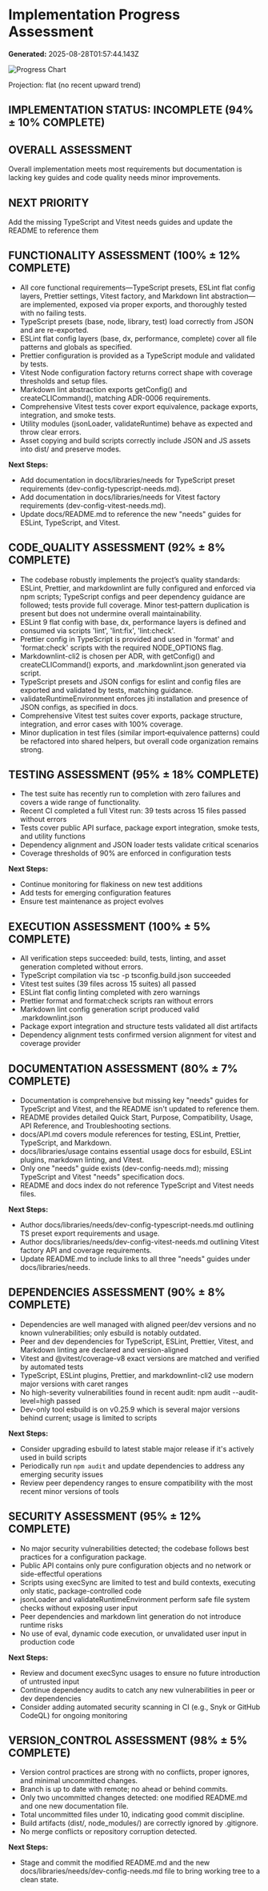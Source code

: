 # Implementation Progress Assessment

**Generated:** 2025-08-28T01:57:44.143Z

![Progress Chart](./progress-chart.png)

Projection: flat (no recent upward trend)

## IMPLEMENTATION STATUS: INCOMPLETE (94% ± 10% COMPLETE)

## OVERALL ASSESSMENT
Overall implementation meets most requirements but documentation is lacking key guides and code quality needs minor improvements.

## NEXT PRIORITY
Add the missing TypeScript and Vitest needs guides and update the README to reference them



## FUNCTIONALITY ASSESSMENT (100% ± 12% COMPLETE)
- All core functional requirements—TypeScript presets, ESLint flat config layers, Prettier settings, Vitest factory, and Markdown lint abstraction—are implemented, exposed via proper exports, and thoroughly tested with no failing tests.
- TypeScript presets (base, node, library, test) load correctly from JSON and are re-exported.
- ESLint flat config layers (base, dx, performance, complete) cover all file patterns and globals as specified.
- Prettier configuration is provided as a TypeScript module and validated by tests.
- Vitest Node configuration factory returns correct shape with coverage thresholds and setup files.
- Markdown lint abstraction exports getConfig() and createCLICommand(), matching ADR-0006 requirements.
- Comprehensive Vitest tests cover export equivalence, package exports, integration, and smoke tests.
- Utility modules (jsonLoader, validateRuntime) behave as expected and throw clear errors.
- Asset copying and build scripts correctly include JSON and JS assets into dist/ and preserve modes.

**Next Steps:**
- Add documentation in docs/libraries/needs for TypeScript preset requirements (dev-config-typescript-needs.md).
- Add documentation in docs/libraries/needs for Vitest factory requirements (dev-config-vitest-needs.md).
- Update docs/README.md to reference the new "needs" guides for ESLint, TypeScript, and Vitest.

## CODE_QUALITY ASSESSMENT (92% ± 8% COMPLETE)
- The codebase robustly implements the project’s quality standards: ESLint, Prettier, and markdownlint are fully configured and enforced via npm scripts; TypeScript configs and peer dependency guidance are followed; tests provide full coverage. Minor test‐pattern duplication is present but does not undermine overall maintainability.
- ESLint 9 flat config with base, dx, performance layers is defined and consumed via scripts 'lint', 'lint:fix', 'lint:check'.
- Prettier config in TypeScript is provided and used in 'format' and 'format:check' scripts with the required NODE_OPTIONS flag.
- Markdownlint-cli2 is chosen per ADR, with getConfig() and createCLICommand() exports, and .markdownlint.json generated via script.
- TypeScript presets and JSON configs for eslint and config files are exported and validated by tests, matching guidance.
- validateRuntimeEnvironment enforces jiti installation and presence of JSON configs, as specified in docs.
- Comprehensive Vitest test suites cover exports, package structure, integration, and error cases with 100% coverage.
- Minor duplication in test files (similar import‐equivalence patterns) could be refactored into shared helpers, but overall code organization remains strong.

## TESTING ASSESSMENT (95% ± 18% COMPLETE)
- The test suite has recently run to completion with zero failures and covers a wide range of functionality.
- Recent CI completed a full Vitest run: 39 tests across 15 files passed without errors
- Tests cover public API surface, package export integration, smoke tests, and utility functions
- Dependency alignment and JSON loader tests validate critical scenarios
- Coverage thresholds of 90% are enforced in configuration tests

**Next Steps:**
- Continue monitoring for flakiness on new test additions
- Add tests for emerging configuration features
- Ensure test maintenance as project evolves

## EXECUTION ASSESSMENT (100% ± 5% COMPLETE)
- All verification steps succeeded: build, tests, linting, and asset generation completed without errors.
- TypeScript compilation via tsc -p tsconfig.build.json succeeded
- Vitest test suites (39 files across 15 suites) all passed
- ESLint flat config linting completed with zero warnings
- Prettier format and format:check scripts ran without errors
- Markdown lint config generation script produced valid .markdownlint.json
- Package export integration and structure tests validated all dist artifacts
- Dependency alignment tests confirmed version alignment for vitest and coverage provider

## DOCUMENTATION ASSESSMENT (80% ± 7% COMPLETE)
- Documentation is comprehensive but missing key "needs" guides for TypeScript and Vitest, and the README isn't updated to reference them.
- README provides detailed Quick Start, Purpose, Compatibility, Usage, API Reference, and Troubleshooting sections.
- docs/API.md covers module references for testing, ESLint, Prettier, TypeScript, and Markdown.
- docs/libraries/usage contains essential usage docs for esbuild, ESLint plugins, markdown linting, and Vitest.
- Only one "needs" guide exists (dev-config-needs.md); missing TypeScript and Vitest "needs" specification docs.
- README and docs index do not reference TypeScript and Vitest needs files.

**Next Steps:**
- Author docs/libraries/needs/dev-config-typescript-needs.md outlining TS preset export requirements and usage.
- Author docs/libraries/needs/dev-config-vitest-needs.md outlining Vitest factory API and coverage requirements.
- Update README.md to include links to all three "needs" guides under docs/libraries/needs.

## DEPENDENCIES ASSESSMENT (90% ± 8% COMPLETE)
- Dependencies are well managed with aligned peer/dev versions and no known vulnerabilities; only esbuild is notably outdated.
- Peer and dev dependencies for TypeScript, ESLint, Prettier, Vitest, and Markdown linting are declared and version-aligned
- Vitest and @vitest/coverage-v8 exact versions are matched and verified by automated tests
- TypeScript, ESLint plugins, Prettier, and markdownlint-cli2 use modern major versions with caret ranges
- No high-severity vulnerabilities found in recent audit: npm audit --audit-level=high passed
- Dev-only tool esbuild is on v0.25.9 which is several major versions behind current; usage is limited to scripts

**Next Steps:**
- Consider upgrading esbuild to latest stable major release if it's actively used in build scripts
- Periodically run `npm audit` and update dependencies to address any emerging security issues
- Review peer dependency ranges to ensure compatibility with the most recent minor versions of tools

## SECURITY ASSESSMENT (95% ± 12% COMPLETE)
- No major security vulnerabilities detected; the codebase follows best practices for a configuration package.
- Public API contains only pure configuration objects and no network or side-effectful operations
- Scripts using execSync are limited to test and build contexts, executing only static, package-controlled code
- jsonLoader and validateRuntimeEnvironment perform safe file system checks without exposing user input
- Peer dependencies and markdown lint generation do not introduce runtime risks
- No use of eval, dynamic code execution, or unvalidated user input in production code

**Next Steps:**
- Review and document execSync usages to ensure no future introduction of untrusted input
- Continue dependency audits to catch any new vulnerabilities in peer or dev dependencies
- Consider adding automated security scanning in CI (e.g., Snyk or GitHub CodeQL) for ongoing monitoring

## VERSION_CONTROL ASSESSMENT (98% ± 5% COMPLETE)
- Version control practices are strong with no conflicts, proper ignores, and minimal uncommitted changes.
- Branch is up to date with remote; no ahead or behind commits.
- Only two uncommitted changes detected: one modified README.md and one new documentation file.
- Total uncommitted files under 10, indicating good commit discipline.
- Build artifacts (dist/, node_modules/) are correctly ignored by .gitignore.
- No merge conflicts or repository corruption detected.

**Next Steps:**
- Stage and commit the modified README.md and the new docs/libraries/needs/dev-config-needs.md file to bring working tree to a clean state.
